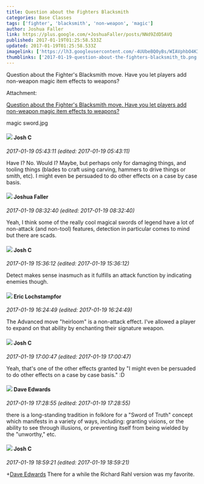 ```yaml
---
title: Question about the Fighters Blacksmith
categories: Base Classes
tags: ['fighter', 'blacksmith', 'non-weapon', 'magic']
author: Joshua Faller
link: https://plus.google.com/+JoshuaFaller/posts/NNd9ZdD5AVQ
published: 2017-01-19T01:25:58.533Z
updated: 2017-01-19T01:25:58.533Z
imagelink: ['https://lh3.googleusercontent.com/-4UUbeBQ0yBs/WIAVphbO4KI/AAAAAAAADN0/HgtutmhYIW4wg0qw3scjNW_gSarCyedLACJoC/w494-h750/magic%2Bsword.jpg']
thumblinks: ['2017-01-19-question-about-the-fighters-blacksmith_tb.png']
---
```


Question about the Fighter&#39;s Blacksmith move. Have you let players add non-weapon magic item effects to weapons?


Attachment:

<a href='https://plus.google.com/photos/118408641603864909644/albums/6377120878185278113/6377120875448033442?sqi=100084733231320276299&sqsi=55379595-98b4-44a1-92bf-a8a8758d88f4'>Question about the Fighter's Blacksmith move. Have you let players add non-weapon magic item effects to weapons?</a>


magic sword.jpg
<div id='comment z12dsfziwkzjyhsvz22hh354yxupylkbi04'>
  <h4><img src='{{site.baseurl}}//images/avatars/116622548736322802895_photo.jpg'> Josh C</h4>
      <p><cite>2017-01-19 05:43:11 (edited: 2017-01-19 05:43:11)</cite></p>
        <p>Have I? No. Would I? Maybe, but perhaps only for damaging things, and tooling things (blades to craft using carving, hammers to drive things or smith, etc). I might even be persuaded to do other effects on a case by case basis.</p>
</div>
        

<div id='comment z12dsfziwkzjyhsvz22hh354yxupylkbi04'>
  <h4><img src='{{site.baseurl}}//images/avatars/118408641603864909644_photo.jpg'> Joshua Faller</h4>
      <p><cite>2017-01-19 08:32:40 (edited: 2017-01-19 08:32:40)</cite></p>
        <p>Yeah, I think some of the really cool magical swords of legend have a lot of non-attack (and non-tool) features, detection in particular comes to mind but there are scads.</p>
</div>
        

<div id='comment z12dsfziwkzjyhsvz22hh354yxupylkbi04'>
  <h4><img src='{{site.baseurl}}//images/avatars/116622548736322802895_photo.jpg'> Josh C</h4>
      <p><cite>2017-01-19 15:36:12 (edited: 2017-01-19 15:36:12)</cite></p>
        <p>Detect makes sense inasmuch as it fulfills an attack function by indicating enemies though.</p>
</div>
        

<div id='comment z12dsfziwkzjyhsvz22hh354yxupylkbi04'>
  <h4><img src='{{site.baseurl}}//images/avatars/104811112088336879051_photo.jpg'> Eric Lochstampfor</h4>
      <p><cite>2017-01-19 16:24:49 (edited: 2017-01-19 16:24:49)</cite></p>
        <p>The Advanced move &quot;heirloom&quot; is a non-attack effect. I&#39;ve allowed a player to expand on that ability by enchanting their signature weapon.</p>
</div>
        

<div id='comment z12dsfziwkzjyhsvz22hh354yxupylkbi04'>
  <h4><img src='{{site.baseurl}}//images/avatars/116622548736322802895_photo.jpg'> Josh C</h4>
      <p><cite>2017-01-19 17:00:47 (edited: 2017-01-19 17:00:47)</cite></p>
        <p>Yeah, that&#39;s one of the other effects granted by &quot;I might even be persuaded to do other effects on a case by case basis.&quot; :D</p>
</div>
        

<div id='comment z12dsfziwkzjyhsvz22hh354yxupylkbi04'>
  <h4><img src='{{site.baseurl}}//images/avatars/113578699986688351777_photo.jpg'> Dave Edwards</h4>
      <p><cite>2017-01-19 17:28:55 (edited: 2017-01-19 17:28:55)</cite></p>
        <p>there is a long-standing tradition in folklore for a &quot;Sword of Truth&quot; concept which manifests in a variety of ways, including: granting visions, or the ability to see through illusions, or preventing itself from being wielded by the &quot;unworthy,&quot; etc.</p>
</div>
        

<div id='comment z12dsfziwkzjyhsvz22hh354yxupylkbi04'>
  <h4><img src='{{site.baseurl}}//images/avatars/116622548736322802895_photo.jpg'> Josh C</h4>
      <p><cite>2017-01-19 18:59:21 (edited: 2017-01-19 18:59:21)</cite></p>
        <p><span class="proflinkWrapper"><span class="proflinkPrefix">+</span><a class="proflink" href="https://plus.google.com/113578699986688351777" oid="113578699986688351777">Dave Edwards</a></span> There for a while the Richard Rahl version was my favorite.</p>
</div>
        